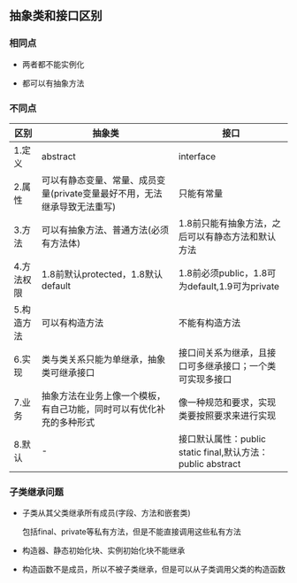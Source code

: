 ## 抽象类和接口区别

### 相同点

* 两者都不能实例化

* 都可以有抽象方法

### 不同点

区别|抽象类|接口
---|---|---
1.定义|abstract|interface
2.属性|可以有静态变量、常量、成员变量(private变量最好不用，无法继承导致无法重写)|只能有常量
3.方法|可以有抽象方法、普通方法(必须有方法体)|1.8前只能有抽象方法，之后可以有静态方法和默认方法
4.方法权限|1.8前默认protected，1.8默认default|1.8前必须public，1.8可为default,1.9可为private
5.构造方法|可以有构造方法|不能有构造方法
6.实现|类与类关系只能为单继承，抽象类可继承接口|接口间关系为继承，且接口可多继承接口；一个类可实现多接口
7.业务|抽象方法在业务上像一个模板，有自己功能，同时可以有优化补充的多种形式|像一种规范和要求，实现类要按照要求来进行实现
8.默认|-|接口默认属性：public static final,默认方法：public abstract

### 子类继承问题

* 子类从其父类继承所有成员(字段、方法和嵌套类)

    包括final、private等私有方法，但是不能直接调用这些私有方法

* 构造器、静态初始化块、实例初始化块不能继承

* 构造函数不是成员，所以不被子类继承，但是可以从子类调用父类的构造函数